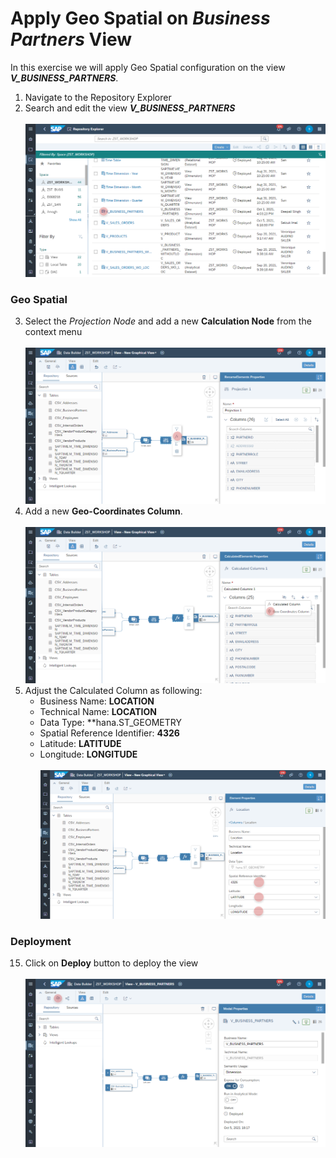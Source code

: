 
# Apply Geo Spatial on _Business Partners_ View
In this exercise we will apply Geo Spatial configuration on the view _**V_BUSINESS_PARTNERS**_. 

1. Navigate to the Repository Explorer
2. Search and edit the view _**V_BUSINESS_PARTNERS**_
  <br><br>![](../images/create_business_partner_geospatial_01.png)

### Geo Spatial
3. Select the *Projection Node* and add a new **Calculation Node** from the context menu
  <br><br>![](../images/create_business_partner_dimension_11.png)
4. Add a new **Geo-Coordinates Column**.
  <br><br>![](../images/create_business_partner_dimension_12.png)
5. Adjust the Calculated Column as following:
    - Business Name: **LOCATION**
    - Technical Name: **LOCATION**
    - Data Type: **hana.ST_GEOMETRY
    - Spatial Reference Identifier: **4326**
    - Latitude: **LATITUDE**
    - Longitude: **LONGITUDE** 
  <br><br>![](../images/create_business_partner_dimension_13.png)

### Deployment
15. Click on <b>Deploy</b> button to deploy the view
  <br><br>![](../images/create_business_partner_dimension_15.png)
